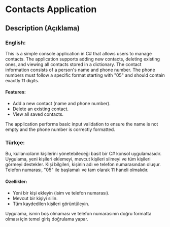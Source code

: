 # Contacts Application

## Description (Açıklama)

### English:
This is a simple console application in C# that allows users to manage contacts. The application supports adding new contacts, deleting existing ones, and viewing all contacts stored in a dictionary. The contact information consists of a person's name and phone number. The phone numbers must follow a specific format starting with "05" and should contain exactly 11 digits.

#### Features:
- Add a new contact (name and phone number).
- Delete an existing contact.
- View all saved contacts.

The application performs basic input validation to ensure the name is not empty and the phone number is correctly formatted.

### Türkçe:
Bu, kullanıcıların kişilerini yönetebileceği basit bir C# konsol uygulamasıdır. Uygulama, yeni kişileri eklemeyi, mevcut kişileri silmeyi ve tüm kişileri görmeyi destekler. Kişi bilgileri, kişinin adı ve telefon numarasından oluşur. Telefon numarası, "05" ile başlamalı ve tam olarak 11 haneli olmalıdır.

#### Özellikler:
- Yeni bir kişi ekleyin (isim ve telefon numarası).
- Mevcut bir kişiyi silin.
- Tüm kaydedilen kişileri görüntüleyin.

Uygulama, ismin boş olmaması ve telefon numarasının doğru formatta olması için temel giriş doğrulama yapar.
